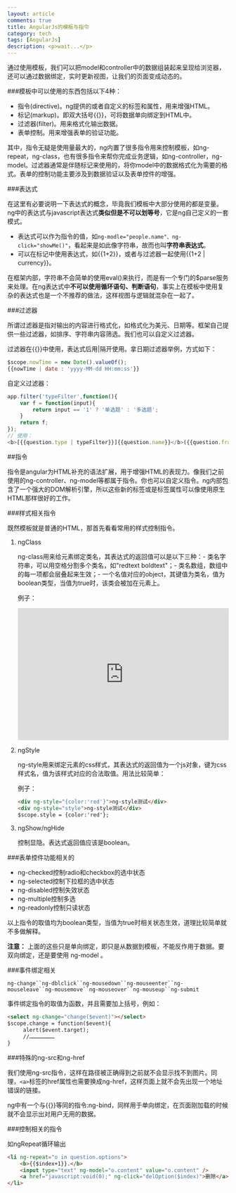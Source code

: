 ```yaml
---
layout: article
comments: true
title: AngularJs的模板与指令
category: tech
tags: [AngularJs]
description: <p>wait...</p>
---
```


通过使用模板，我们可以把model和controller中的数据组装起来呈现给浏览器，还可以通过数据绑定，实时更新视图，让我们的页面变成动态的。

###模板中可以使用的东西包括以下4种：

* 指令(directive)。ng提供的或者自定义的标签和属性，用来增强HTML。
* 标记(markup)。即双大括号{{}}，可将数据单向绑定到HTML中。
* 过滤器(filter)。用来格式化输出数据。
* 表单控制。用来增强表单的验证功能。

<!--view-break-->

其中，指令无疑是使用量最大的，ng内置了很多指令用来控制模板，如ng-repeat，ng-class，也有很多指令来帮你完成业务逻辑，如ng-controller，ng-model。过滤器通常是伴随标记来使用的，将你model中的数据格式化为需要的格式。表单的控制功能主要涉及到数据验证以及表单控件的增强。

###表达式

在这里有必要说明一下表达式的概念，毕竟我们模板中大部分使用的都是变量。ng中的表达式与javascript表达式**类似但是不可以划等号**，它是ng自己定义的一套模式。

* 表达式可以作为指令的值，如`ng-modle="people.name"、ng-click="showMe()"`，看起来是如此像字符串，故而也叫**字符串表达式**。
* 可以在标记中使用表达式，如{{1+2}}，或者与过滤器一起使用{{1+2 | currency}}。

在框架内部，字符串不会简单的使用eval()来执行，而是有一个专门的$parse服务来处理。在ng表达式中**不可以使用循环语句、判断语句**，事实上在模板中使用复杂的表达式也是一个不推荐的做法，这样视图与逻辑就混杂在一起了。

###过滤器

所谓过滤器是指对输出的内容进行格式化，如格式化为美元、日期等。框架自己提供一些过滤器，如排序、字符串内容筛选。我们也可以自定义过滤器。

过滤器在{{}}中使用，表达式后用|隔开使用。拿日期过滤器举例，方式如下：

```javascript
$scope.nowTime = new Date().valueOf();
{{nowTime | date : 'yyyy-MM-dd HH:mm:ss'}}
```

自定义过滤器：

```javascript
app.filter('typeFilter',function(){
    var f = function(input){
        return input == '1' ? '单选题' : '多选题';
    }
    return f;
});
// 使用：
<b>[{{question.type | typeFilter}}]{{question.name}}</b>({{question.fraction}}分)
```

##指令

指令是angular为HTML补充的语法扩展，用于增强HTML的表现力。像我们之前使用的ng-controller、ng-model等都属于指令。你也可以自定义指令。ng内部包含了一个强大的DOM解析引擎，所以这些新的标签或是标签属性可以像使用原生HTML那样很好的工作。

###样式相关指令

既然模板就是普通的HTML，那首先看看常用的样式控制指令。

1.  ngClass
    
    ng-class用来给元素绑定类名，其表达式的返回值可以是以下三种：- 类名字符串，可以用空格分割多个类名，如"redtext boldtext"；- 类名数组，数组中的每一项都会层叠起来生效；- 一个名值对应的object，其键值为类名，值为boolean类型，当值为true时，该类会被加在元素上。
    
    例子：

    <iframe width="100%" height="300" src="http://jsfiddle.net/creeper/0cn2mzwz/1/embedded/" allowfullscreen="allowfullscreen" frameborder="0"></iframe>

2.  ngStyle
 
    ng-style用来绑定元素的css样式，其表达式的返回值为一个js对象，键为css样式名，值为该样式对应的合法取值。用法比较简单：
 
    例子：

    ```html
    <div ng-style="{color:'red'}">ng-style测试</div>
    <div ng-style="style">ng-style测试</div>
    $scope.style = {color:'red'};
    ```

3.  ngShow/ngHide

    控制显隐。表达式返回值应该是boolean。

###表单控件功能相关的

* ng-checked控制radio和checkbox的选中状态
* ng-selected控制下拉框的选中状态
* ng-disabled控制失效状态
* ng-multiple控制多选
* ng-readonly控制只读状态

以上指令的取值均为boolean类型，当值为true时相关状态生效，道理比较简单就不多做解释。
 
**注意：** 上面的这些只是单向绑定，即只是从数据到模板，不能反作用于数据。要双向绑定，还是要使用 ng-model 。

###事件绑定相关
 
`ng-change``ng-dblclick``ng-mousedown``ng-mouseenter``ng-mouseleave``ng-mousemove``ng-mouseover``ng-mouseup``ng-submit`
 
事件绑定指令的取值为函数，并且需要加上括号，例如：

```html
<select ng-change="change($event)"></select>
$scope.change = function($event){
     alert($event.target);
     //……………………
}
```
 
###特殊的ng-src和ng-href
 
我们使用ng-src指令，这样在路径被正确得到之前就不会显示找不到图片。同理，`<a>`标签的href属性也需要换成ng-href，这样页面上就不会先出现一个地址错误的链接。
 
ng中有一个与{{}}等同的指令:ng-bind，同样用于单向绑定，在页面刚加载的时候就不会显示出对用户无用的数据。

###控制相关的指令

如ngRepeat循环输出
    
```html
<li ng-repeat="o in question.options">
    <b>{{$index+1}}.</b>
    <input type="text" ng-model="o.content" value="o.content" />
    <a href="javascript:void(0);" ng-click="delOption($index)">删除</a>
</li>
```

